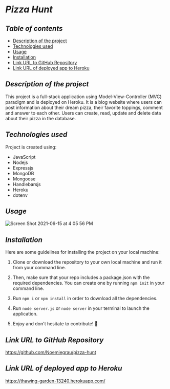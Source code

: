 # **_Pizza Hunt_**

## **_Table of contents_**
* [Description of the project](#description-of-the-project)
* [Technologies used](#technologies-used)
* [Usage](#Usage)
* [Installation](#installation)
* [Link URL to GitHub Repository](#link-URL-to-GitHub-repository)
* [Link URL of deployed app to Heroku](#link-URL-of-deployed-app-to-Heroku)

## **_Description of the project_**
This project is a full-stack application using Model-View-Controller (MVC) paradigm and is deployed on Heroku. It is a blog website where users can post information about their dream pizza, their favorite toppings, comment and answer to each other. Users can create, read, update and delete data about their pizza in the database.

## **_Technologies used_**
Project is created using:
* JavaScript
* Nodejs
* Expressjs
* MongoDB
* Mongoose
* Handlebarsjs
* Heroku
* dotenv

## **_Usage_**
![Screen Shot 2021-06-15 at 4 05 56 PM](https://user-images.githubusercontent.com/78329298/122134517-9a099b80-cdf3-11eb-80ed-8fb5b486ae65.png)


## **_Installation_**
Here are some guidelines for installing the project on your local machine: 

1. Clone or download the repository to your own local machine and run it from your command line.

2. Then, make sure that your repo includes a package.json with the required dependencies. You can create one by running ```npm init``` in your command line.

3. Run ```npm i``` or ```npm install``` in order to download all the dependencies.

4. Run ```node server.js``` or ```node server``` in your terminal to launch the application.

5. Enjoy and don't hesitate to contribute! 🙂

## **_Link URL to GitHub Repository_**
https://github.com/Noemiegrau/pizza-hunt

## **_Link URL of deployed app to Heroku_**
https://thawing-garden-13240.herokuapp.com/
